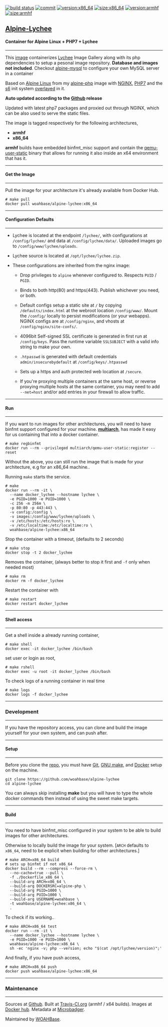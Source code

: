 [![build status][251]][232] [![commit][255]][231] [![version:x86_64][256]][235] [![size:x86_64][257]][235] [![version:armhf][258]][236] [![size:armhf][259]][236]

## [Alpine-Lychee][234]
#### Container for Alpine Linux + PHP7 + Lychee
---

This [image][233] containerizes [Lychee][137] Image Gallery along
with its php dependencies to setup a pesonal image repository.
**Database and images not included**. Checkout [alpine-mysql][139]
to configure your own MySQL server in a container

Based on [Alpine Linux][131] from my [alpine-php][132] image with
[NGINX][135], [PHP7][136] and the [s6][133] init system
[overlayed][134] in it.

**Auto updated according to the [Github][138] release**

Updated with latest php7 packages and proxied out through NGINX,
which can be also used to serve the static files.

The image is tagged respectively for the following architectures,
* **armhf**
* **x86_64**

**armhf** builds have embedded binfmt_misc support and contain the
[qemu-user-static][105] binary that allows for running it also inside
an x64 environment that has it.

---
#### Get the Image
---

Pull the image for your architecture it's already available from
Docker Hub.

```
# make pull
docker pull woahbase/alpine-lychee:x86_64
```

---
#### Configuration Defaults
---

* Lychee is located at the endpoint `/lychee/`, with configurations
  at `/config/lychee/` and data at `/config/lychee/data/`.
  Uploaded images go to `/config/www/lychee/uploads`.

* Lychee source is located at `/opt/lychee/lychee.zip`.

* These configurations are inherited from the nginx image:

    * Drop privileges to `alpine` whenever configured to. Respects
      `PUID` / `PGID`.

    * Binds to both http(80) and https(443). Publish whichever you
      need, or both.

    * Default configs setup a static site at `/` by copying
      `/defaults/index.html` at the webroot location
      `/config/www/`.  Mount the `/config/` locally to persist
      modifications (or your webapps). NGINX configs are at
      `/config/nginx`, and vhosts at `/config/nginx/site-confs/`.

    * 4096bit Self-signed SSL certificate is generated in first
      run at `/config/keys`. Pass the runtime variable
      `SSLSUBJECT` with a valid info string to make your own.

    * `.htpasswd` is generated with default credentials
      `admin/insecurebydefault` at `/config/keys/.htpasswd`

    * Sets up a https and auth protected web location at `/secure`.

    * If you're proxying multiple containers at the same host, or
      reverse proxying multiple hosts at the same container, you
      may need to add `--net=host` and/or add entries in your
      firewall to allow traffic.

---
#### Run
---

If you want to run images for other architectures, you will need
to have binfmt support configured for your machine. [**multiarch**][104],
has made it easy for us containing that into a docker container.

```
# make regbinfmt
docker run --rm --privileged multiarch/qemu-user-static:register --reset
```

Without the above, you can still run the image that is made for your
architecture, e.g for an x86_64 machine..

Running `make` starts the service.

```
# make
docker run --rm -it \
  --name docker_lychee --hostname lychee \
  -e PGID=1000 -e PUID=1000 \
  -c 256 -m 256m \
  -p 80:80 -p 443:443 \
  -v config:/config \
  -v images:/config/www/lychee/uploads \
  -v /etc/hosts:/etc/hosts:ro \
  -v /etc/localtime:/etc/localtime:ro \
  woahbase/alpine-lychee:x86_64
```

Stop the container with a timeout, (defaults to 2 seconds)

```
# make stop
docker stop -t 2 docker_lychee
```

Removes the container, (always better to stop it first and `-f`
only when needed most)

```
# make rm
docker rm -f docker_lychee
```

Restart the container with

```
# make restart
docker restart docker_lychee
```

---
#### Shell access
---

Get a shell inside a already running container,

```
# make shell
docker exec -it docker_lychee /bin/bash
```

set user or login as root,

```
# make rshell
docker exec -u root -it docker_lychee /bin/bash
```

To check logs of a running container in real time

```
# make logs
docker logs -f docker_lychee
```

---
### Development
---

If you have the repository access, you can clone and
build the image yourself for your own system, and can push after.

---
#### Setup
---

Before you clone the [repo][231], you must have [Git][101], [GNU make][102],
and [Docker][103] setup on the machine.

```
git clone https://github.com/woahbase/alpine-lychee
cd alpine-lychee
```
You can always skip installing **make** but you will have to
type the whole docker commands then instead of using the sweet
make targets.

---
#### Build
---

You need to have binfmt_misc configured in your system to be able
to build images for other architectures.

Otherwise to locally build the image for your system.
[`ARCH` defaults to `x86_64`, need to be explicit when building
for other architectures.]

```
# make ARCH=x86_64 build
# sets up binfmt if not x86_64
docker build --rm --compress --force-rm \
  --no-cache=true --pull \
  -f ./Dockerfile_x86_64 \
  --build-arg ARCH=x86_64 \
  --build-arg DOCKERSRC=alpine-php \
  --build-arg PGID=1000 \
  --build-arg PUID=1000 \
  --build-arg USERNAME=woahbase \
  -t woahbase/alpine-lychee:x86_64 \
  .
```

To check if its working..

```
# make ARCH=x86_64 test
docker run --rm -it \
  --name docker_lychee --hostname lychee \
  -e PGID=1000 -e PUID=1000 \
  woahbase/alpine-lychee:x86_64 \
  sh -ec 'nginx -v; php --version; echo "$(cat /opt/lychee/version)";'
```

And finally, if you have push access,

```
# make ARCH=x86_64 push
docker push woahbase/alpine-lychee:x86_64
```

---
### Maintenance
---

Sources at [Github][106]. Built at [Travis-CI.org][107] (armhf / x64 builds). Images at [Docker hub][108]. Metadata at [Microbadger][109].

Maintained by [WOAHBase][204].

[101]: https://git-scm.com
[102]: https://www.gnu.org/software/make/
[103]: https://www.docker.com
[104]: https://hub.docker.com/r/multiarch/qemu-user-static/
[105]: https://github.com/multiarch/qemu-user-static/releases/
[106]: https://github.com/
[107]: https://travis-ci.org/
[108]: https://hub.docker.com/
[109]: https://microbadger.com/

[131]: https://alpinelinux.org/
[132]: https://hub.docker.com/r/woahbase/alpine-php
[133]: https://skarnet.org/software/s6/
[134]: https://github.com/just-containers/s6-overlay
[135]: https://nginx.org
[136]: http://php.net/
[137]: https://lychee.electerious.com/
[138]: https://github.com/electerious/Lychee/releases
[139]: https://hub.docker.com/r/woahbase/alpine-mysql

[201]: https://github.com/woahbase
[202]: https://travis-ci.org/woahbase/
[203]: https://hub.docker.com/u/woahbase
[204]: https://woahbase.online/

[231]: https://github.com/woahbase/alpine-lychee
[232]: https://travis-ci.org/woahbase/alpine-lychee
[233]: https://hub.docker.com/r/woahbase/alpine-lychee
[234]: https://woahbase.online/#/images/alpine-lychee
[235]: https://microbadger.com/images/woahbase/alpine-lychee:x86_64
[236]: https://microbadger.com/images/woahbase/alpine-lychee:armhf

[251]: https://travis-ci.org/woahbase/alpine-lychee.svg?branch=master

[255]: https://images.microbadger.com/badges/commit/woahbase/alpine-lychee.svg

[256]: https://images.microbadger.com/badges/version/woahbase/alpine-lychee:x86_64.svg
[257]: https://images.microbadger.com/badges/image/woahbase/alpine-lychee:x86_64.svg

[258]: https://images.microbadger.com/badges/version/woahbase/alpine-lychee:armhf.svg
[259]: https://images.microbadger.com/badges/image/woahbase/alpine-lychee:armhf.svg
